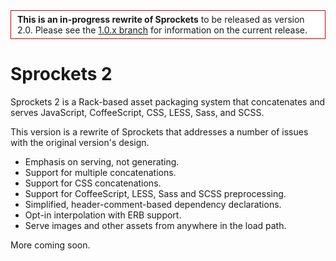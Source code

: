 <div style="border: 1px solid #c00; background: #fff; padding: 5px 10px"><strong>This is an in-progress rewrite of Sprockets</strong> to be released as version 2.0. Please see the <a href="https://github.com/sstephenson/sprockets/tree/1.0.x">1.0.x branch</a> for information on the current release.</div>

Sprockets 2
===========

Sprockets 2 is a Rack-based asset packaging system that concatenates
and serves JavaScript, CoffeeScript, CSS, LESS, Sass, and SCSS.

This version is a rewrite of Sprockets that addresses a number of issues
with the original version's design.

* Emphasis on serving, not generating.
* Support for multiple concatenations.
* Support for CSS concatenations.
* Support for CoffeeScript, LESS, Sass and SCSS preprocessing.
* Simplified, header-comment-based dependency declarations.
* Opt-in interpolation with ERB support.
* Serve images and other assets from anywhere in the load path.

More coming soon.
